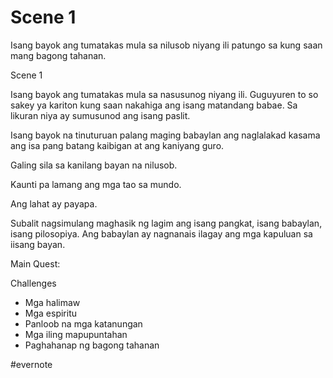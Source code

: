 # Scene 1

Isang bayok ang tumatakas mula sa nilusob niyang ili patungo sa kung saan mang bagong tahanan.

Scene 1

Isang bayok ang tumatakas mula sa nasusunog niyang ili. Guguyuren to so sakey ya kariton kung saan nakahiga ang isang matandang babae. Sa likuran niya ay sumusunod ang isang paslit.

Isang bayok na tinuturuan palang maging babaylan ang naglalakad kasama ang isa pang batang kaibigan at ang kaniyang guro.

Galing sila sa kanilang bayan na nilusob.

Kaunti pa lamang ang mga tao sa mundo.

Ang lahat ay payapa.

Subalit nagsimulang maghasik ng lagim ang isang pangkat, isang babaylan, isang pilosopiya. Ang babaylan ay nagnanais ilagay ang mga kapuluan sa iisang bayan.

Main Quest:

Challenges

- Mga halimaw
- Mga espiritu
- Panloob na mga katanungan
- Mga iling mapupuntahan
- Paghahanap ng bagong tahanan

\#evernote

